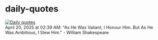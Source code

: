 # daily-quotes
[![Daily quotes](https://github.com/ceepu8/daily-quotes/actions/workflows/daily-quote.yml/badge.svg)](https://github.com/ceepu8/daily-quotes/actions/workflows/daily-quote.yml)<br/>
April 20, 2025 at 02:39 AM: "As He Was Valiant, I Honour Him. But As He Was Ambitious, I Slew Him." - William Shakespeare
